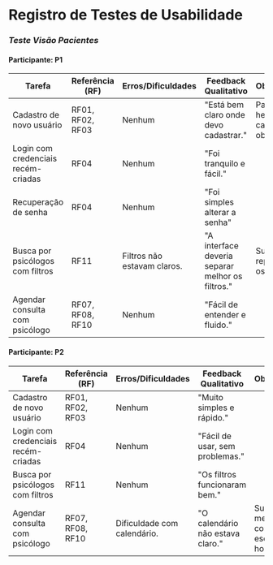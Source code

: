 # Registro de Testes de Usabilidade

### *Teste Visão Pacientes*

#### Participante: P1

| **Tarefa**                               | **Referência (RF)** | **Erros/Dificuldades**                | **Feedback Qualitativo**                         | **Observações**                               |
|------------------------------------------|---------------------|-------------------------------------- |--------------------------------------------------|-----------------------------------------------|
| Cadastro de novo usuário                 | RF01, RF02, RF03    | Nenhum                                | "Está bem claro onde devo cadastrar."            | Participante hesitou nos campos obrigatórios. |
| Login com credenciais recém-criadas      | RF04                | Nenhum                                | "Foi tranquilo e fácil."                         |                                               |
| Recuperação de senha                     | RF04                | Nenhum                                | "Foi simples alterar a senha"                    |                                               |
| Busca por psicólogos com filtros         | RF11                | Filtros não estavam claros.           | "A interface deveria separar melhor os filtros." | Sugeriu reposicionar os filtros.              |
| Agendar consulta com psicólogo           | RF07, RF08, RF10    | Nenhum                                | "Fácil de entender e fluido."                    |                                               |

#### Participante: P2

| **Tarefa**                               | **Referência (RF)** | **Erros/Dificuldades**                | **Feedback Qualitativo**                         | **Observações**                               |
|------------------------------------------|---------------------|---------------------------------------|--------------------------------------------------|-----------------------------------------------|
| Cadastro de novo usuário                 | RF01, RF02, RF03    | Nenhum                                | "Muito simples e rápido."                        |                                               |
| Login com credenciais recém-criadas      | RF04                | Nenhum                                | "Fácil de usar, sem problemas."                  |                                               |
| Busca por psicólogos com filtros         | RF11                | Nenhum                                | "Os filtros funcionaram bem."                    |                                               |
| Agendar consulta com psicólogo           | RF07, RF08, RF10    | Dificuldade com calendário.           | "O calendário não estava claro."                 | Sugestão de melhorar como escolher um horário.|



